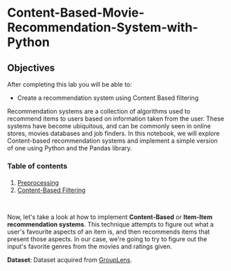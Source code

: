 # Content-Based-Movie-Recommendation-System-with-Python



## Objectives

After completing this lab you will be able to:

*   Create a recommendation system using Content Based filtering

Recommendation systems are a collection of algorithms used to recommend items to users based on information taken from the user. These systems have become ubiquitous, and can be commonly seen in online stores, movies databases and job finders. In this notebook, we will explore Content-based recommendation systems and implement a simple version of one using Python and the Pandas library.

### Table of contents

<div class="alert alert-block alert-info" style="margin-top: 20px">
    <ol>
        <li><a href="https://#ref2">Preprocessing</a></li>
        <li><a href="https://#ref3">Content-Based Filtering</a></li>
    </ol>
</div>
<br>

Now, let's take a look at how to implement **Content-Based** or **Item-Item recommendation systems**. This technique attempts to figure out what a user's favourite aspects of an item is, and then recommends items that present those aspects. In our case, we're going to try to figure out the input's favorite genres from the movies and ratings given.


__Dataset__: Dataset acquired from [GroupLens](https://cf-courses-data.s3.us.cloud-object-storage.appdomain.cloud/IBMDeveloperSkillsNetwork-ML0101EN-SkillsNetwork/labs/Module%205/data/moviedataset.zip).
